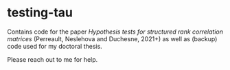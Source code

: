 # testing-tau

Contains code for the paper
*Hypothesis tests for structured rank correlation matrices*
(Perreault, Neslehova and Duchesne, 2021+)
as well as (backup) code used for my doctoral thesis.

Please reach out to me for help.
